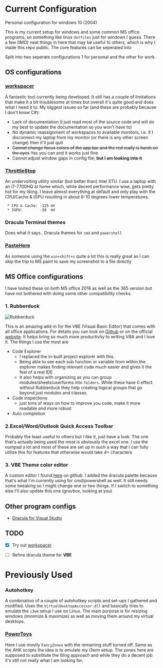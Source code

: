 # Current Configuration
Personal configuration for windows 10 (2004)

This is my current setup for windows and some common MS office programs, so something like linux `dotfiles` just for windows I guess. There a few (IMO) neat things in here that may be useful to others,
which is why I made this repo public. The core features can be seperated into

Split into two seperate configurations 1 for personal and the other for work. 
## OS configurations

### [workspacer](https://www.workspacer.org)
A fantastic tool currently being developed. It still has a couple of limitations that make it a bit troublesome at times but overall it's quite good and does what I need it to.
My biggest issues so far (and these are probably because I don't know C#):
* Lack of documentation (I just read most of the source code and will do my best to update the documentation so you won't have to)
* No dynamic reassignment of workspaces to available monitors, i.e. if I disconnect my laptop from my monitor (or there is any other screen change) then it'll just quit
* ~~Cannot change focus colors of the app bar and the red really is harsh on the eyes~~ Yes you can and it works just fine
* Cannot adjust window gaps in config file; __but I am looking into it__

 ### [ThrottleStop](https://www.techpowerup.com/download/techpowerup-throttlestop/)
 An undervolting utility similar (but better than) Intel XTU. I use a laptop with an i7-7700HQ at home which, while decent performance wise, gets pretty hot for my liking. I leave almost everything at default and only play with the CPU/Cache & IGPU resulting in about 8-10 degrees lower temperatures.
 
     * CPU & Cache: -125 mV
     * IGPU:        -50  mV
 
 
### Dracula Terminal themes
Does what it says.. Dracula themes for `cmd` and `powershell`


### [PasteHere](https://github.com/tomzorz/PasteHere)
As someone using the `win+shift+s` quite a lot this is really great as I can skip the trip to MS paint to save my screenshot to a file directly

## MS Office configurations
I have tested these on both MS office 2016 as well as the 365 version but have not bothered with doing some other compatibility checks.

### 1. Rubberduck
![Rubberduck](https://user-images.githubusercontent.com/5751684/48656196-a507af80-e9ef-11e8-9c09-1ce3c619c019.png)

This is an amazing add-in for the VBE (Visual Basic Editor) that comes with all office applications. For details you can look  on [Github](https://github.com/rubberduck-vba/Rubberduck) or on the official [website](https://rubberduckvba.com).
It helps bring so much more productivity to writing VBA and I love it. The things I use the most are 
* Code Explorer 
  * I replaced the in-built project explorer with this.
  * Being able to see each sub function or variable from within the explorer makes finding relevant code much easier and gives it the feel of a real IDE
  * It also helps with organizing as you can group modules/sheets/userforms into `folders`. While these have 0 effect without Rubberduck they help creating logical groups that go beyond just modules and classes.
* Code inspections
  * just tons of ways on how to improve you code, make it more readable and more robust
* Auto completion

### 2.Excel/Word/Outlook Quick Access Toolbar
Probably the least useful to others but I like it, just have a look. The one that's actually being used the most is obviously the excel one. 
I use the numpad a lot and most of these are set up in such a way that I can fully utilize this for features that otherwise would take *4+* characters

### 3. VBE Theme color editor
A custom editor I found [here](https://github.com/dimitropoulos/VBECustomColors) on github. 
I added the dracula palette because that's what I'm currently using for cmd/powershell as well. It still needs some tweaking so I might change one or two things. If I switch to something else I'll also update this one (gruvbox, looking at you)


## Other program configs
*  [Dracula for Visual Studio](https://github.com/dracula/visual-studio)


## TODO
- [x] Try out [workspacer](https://www.workspacer.org/)
- [ ] Refine dracula theme for **VBE**


# Previously Used

### Autohotkey  
 A combination of a couple of autohotkey scripts and set-ups I gathered and modified. Uses the `VirtualDesktopAccessor.dll` and basically tries to emulate the `i3wm` setup I use on Linux.
The main purpose is for resizing windows (minimize & maximize) as well as moving them around my virtual desktops.

### [PowerToys](https://github.com/microsoft/PowerToys)
Here I use mostly `FancyZones` with the remaining stuff turned off. Same as the AHK scripts the idea is to emulate my i3wm setup. The zones here are supposed to substitute the tiling approach and while they do a decent job it's still not really what I am looking for.
